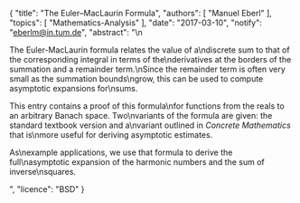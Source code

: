{
    "title": "The Euler–MacLaurin Formula",
    "authors": [
        "Manuel Eberl"
    ],
    "topics": [
        "Mathematics-Analysis"
    ],
    "date": "2017-03-10",
    "notify": "eberlm@in.tum.de",
    "abstract": "\n<p>The Euler-MacLaurin formula relates the value of a\ndiscrete sum to that of the corresponding integral in terms of the\nderivatives at the borders of the summation and a remainder term.\nSince the remainder term is often very small as the summation bounds\ngrow, this can be used to compute asymptotic expansions for\nsums.</p>  <p>This entry contains a proof of this formula\nfor functions from the reals to an arbitrary Banach space. Two\nvariants of the formula are given: the standard textbook version and a\nvariant outlined in <em>Concrete Mathematics</em> that is\nmore useful for deriving asymptotic estimates.</p>  <p>As\nexample applications, we use that formula to derive the full\nasymptotic expansion of the harmonic numbers and the sum of inverse\nsquares.</p>",
    "licence": "BSD"
}